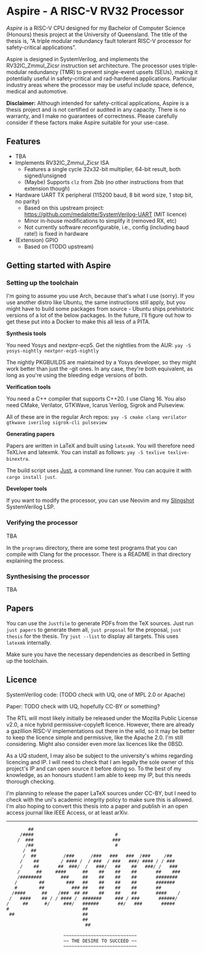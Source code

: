 # Aspire - A RISC-V RV32 Processor
_Aspire_ is a RISC-V CPU designed for my Bachelor of Computer Science (Honours) thesis project at
the University of Queensland. The title of the thesis is,
"A triple modular redundancy fault tolerant RISC-V processor for safety-critical applications".

Aspire is designed in SystemVerilog, and implements the RV32IC_Zmmul_Zicsr instruction set
architecture. The processor uses triple-modular redundancy (TMR) to prevent single-event upsets (SEUs),
making it potentially useful in safety-critical and rad-hardened applications. Particular industry
areas where the processor may be useful include space, defence, medical and automotive.

**Disclaimer:** Although intended for safety-critical applications, Aspire is a thesis project and
is not certified or audited in any capacity. There is no warranty, and I make no guarantees of 
correctness. Please carefully consider if these factors make Aspire suitable for your use-case.

## Features
- TBA
- Implements RV32IC_Zmmul_Zicsr ISA
    - Features a single cycle 32x32-bit multiplier, 64-bit result, both signed/unsigned
    - (Maybe) Supports `clz` from Zbb (no other instructions from that extension though)
- Hardware UART TX peripheral (115200 baud, 8 bit word size, 1 stop bit, no parity)
   - Based on this upstream project: https://github.com/medalotte/SystemVerilog-UART (MIT licence)
   - Minor in-house modifications to simplify it (removed RX, etc)
   - Not currently software reconfigurable, i.e., config (including baud rate!) is fixed in hardware
- (Extension) GPIO
    - Based on (TODO upstream)

## Getting started with Aspire
### Setting up the toolchain
I'm going to assume you use Arch, because that's what I use (sorry). If you use another distro like Ubuntu, 
the same instructions still apply, but you might have to build some packages from source - Ubuntu ships 
prehistoric versions of a lot of the below packages. In the future, I'll figure out how to get these put into
a Docker to make this all less of a PITA.

**Synthesis tools**

You need Yosys and nextpnr-ecp5. Get the nightlies from the AUR: `yay -S yosys-nightly nextpnr-ecp5-nightly`

The nightly PKGBUILDS are maintained by a Yosys developer, so they might work better than just the -git ones.
In any case, they're both equivalent, as long as you're using the bleeding edge versions of both.

**Verification tools**

You need a C++ compiler that supports C++20. I use Clang 16. You also need CMake, Verilator, GTKWave, Icarus
Verilog, Sigrok and Pulseview.

All of these are in the regular Arch repos: `yay -S cmake clang verilator gtkwave iverilog sigrok-cli
pulseview`

**Generating papers**

Papers are written in LaTeX and built using `latexmk`. You will therefore need TeXLive and latexmk.
You can install as follows: `yay -S texlive texlive-binextra`.

The build script uses [Just](https://github.com/casey/just), a command line runner. You can acquire it with
`cargo install just`.

**Developer tools**

If you want to modify the processor, you can use Neovim and my [Slingshot](https://github.com/mattyoung101/slingshot)
SystemVerilog LSP.

### Verifying the processor
TBA

In the `programs` directory, there are some test programs that you can compile with Clang for the processor.
There is a README in that directory explaining the process.

### Synthesising the processor
TBA

## Papers
You can use the `Justfile` to generate PDFs from the TeX sources. Just run
`just papers` to generate them all, `just proposal` for the proposal, `just thesis` for the thesis. Try
`just --list` to display all targets. This uses `latexmk` internally.

Make sure you have the necessary dependencies as described in Setting up the toolchain.

## Licence
SystemVerilog code: (TODO check with UQ, one of MPL 2.0 or Apache)

Paper: TODO check with UQ, hopefully CC-BY or something?

The RTL will most likely initially be released under the Mozilla Public License v2.0, a nice hybrid
permissive-copyleft licence. However, there are already a gazillion RISC-V implementations out there in the
wild, so it may be better to keep the licence simple and permissive, like the Apache 2.0. I'm still
considering. Might also consider even more lax licences like the 0BSD.

As a UQ student, I may also be subject to the university's whims regarding licencing and IP. I will need to
check that I am legally the sole owner of this project's IP and can open source it before doing so. To the
best of my knowledge, as an honours student I am able to keep my IP, but this needs thorough checking.

I'm planning to release the paper LaTeX sources under CC-BY, but I need to check with the uni's academic
integrity policy to make sure this is allowed. I'm also hoping to convert this thesis into a paper and publish
in an open access journal like IEEE Access, or at least arXiv.

---

```
        ##                                                      
     /####                              #                       
    /  ###                             ###                      
       /##                              #                       
      /  ##                                                     
      /  ##          /###      /###   ###   ###  /###     /##   
     /    ##        / #### /  / ###  / ###   ###/ #### / / ###  
     /    ##       ##  ###/  /   ###/   ##    ##   ###/ /   ### 
    /      ##     ####      ##    ##    ##    ##       ##    ###
    /########       ###     ##    ##    ##    ##       ######## 
   /        ##        ###   ##    ##    ##    ##       #######  
   #        ##          ### ##    ##    ##    ##       ##       
  /####      ##    /###  ## ##    ##    ##    ##       ####    /
 /   ####    ## / / #### /  #######     ### / ###       ######/ 
/     ##      #/     ###/   ######       ##/   ###       #####  
#                           ##                                  
 ##                         ##                                  
                            ##                                  
                             ##                                 
                                                                
                     ~~~~~~~~~~~~~~~~~~~~~~~~~~~                                            
                     ~~ THE DESIRE TO SUCCEED ~~       
                     ~~~~~~~~~~~~~~~~~~~~~~~~~~~
```
